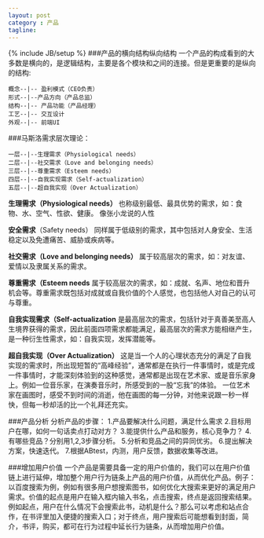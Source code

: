 ```yaml
---
layout: post
category : 产品
tagline:
---
```

{% include JB/setup %}
###产品的横向结构纵向结构
一个产品的构成看到的大多数是横向的，是逻辑结构，主要是各个模块和之间的连接。但是更重要的是纵向的结构:

	概念--|-- 盈利模式（CEO负责）
    形式--|--产品方向（产品总监） 
    结构--|-- 产品功能（产品经理）
    工艺--|-- 交互设计
    外观--|-- 前端UI

###马斯洛需求层次理论：

	一层--|--生理需求（Physiological needs）
	二层--|--社交需求（Love and belonging needs）
	三层--|--尊重需求（Esteem needs）
	四层--|--自我实现需求（Self-actualization）
	五层--|--超自我实现（Over Actualization）

**生理需求（Physiological needs）**
也称级别最低、最具优势的需求，如：食物、水、空气、性欲、健康。
像张小龙说的人性

**安全需求**（Safety needs）
同样属于低级别的需求，其中包括对人身安全、生活稳定以及免遭痛苦、威胁或疾病等。

**社交需求（Love and belonging needs）**
属于较高层次的需求，如：对友谊、爱情以及隶属关系的需求。

**尊重需求（Esteem needs**
属于较高层次的需求，如：成就、名声、地位和晋升机会等。尊重需求既包括对成就或自我价值的个人感觉，也包括他人对自己的认可与尊重。

**自我实现需求（Self-actualization**
是最高层次的需求，包括针对于真善美至高人生境界获得的需求，因此前面四项需求都能满足，最高层次的需求方能相继产生，是一种衍生性需求，如：自我实现，发挥潜能等。

**超自我实现（Over Actualization）**
这是当一个人的心理状态充分的满足了自我实现的需求时，所出现短暂的“高峰经验”，通常都是在执行一件事情时，或是完成一件事情时，才能深刻体验到的这种感觉，通常都是出现在艺术家、或是音乐家身上。例如一位音乐家，在演奏音乐时，所感受到的一股“忘我”的体验。 一位艺术家在画图时，感受不到时间的消逝，他在画图的每一分钟，对他来说跟一秒一样快，但每一秒却活的比一个礼拜还充实。

###产品分析
分析产品的步骤：
1.产品要解决什么问题，满足什么需求
2.目标用户在哪，如何一句话卖点打动对方？
3.能提供什么产品和服务，核心竞争力？
4.有哪些竞品？分别用1,2,3步骤分析。
5.分析和竞品之间的异同优劣。
6.提出解决方案，快速迭代。
7.根据ABtest，内测，用户反馈，数据收集等改进。

###增加用户价值
一个产品是需要具备一定的用户价值的，我们可以在用户价值链上进行延伸，增加整个用户行为链条上产品的用户价值，从而优化产品。例子：以百度搜索为例，例如有很多用户想搜索图书，如何优化大搜索来更好的满足用户需求。价值的起点是用户在输入框内输入书名，点击搜索，终点是返回搜索结果。例如起点，用户在什么情况下会搜索此书，动机是什么？那么可以考虑和站点合作，在书评里加入便捷的搜索入口；对于终点，用户搜索后可能想看到封面，简介，书评，购买，都可在行为过程中延长行为链条，从而增加用户价值。